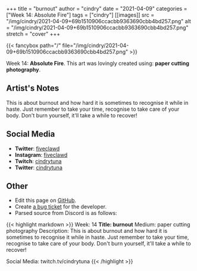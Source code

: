 +++
title =       "burnout"
author =      "cindry"
date =        "2021-04-09"
categories =  ["Week 14: Absolute Fire"]
tags =        ["cindry"]
[[images]]
                      src = "/img/cindry/2021-04-09+69b1510906ccacbb9363690cbb4bd257.png"
                      alt = "/img/cindry/2021-04-09+69b1510906ccacbb9363690cbb4bd257.png"
                      stretch = "cover"
+++


{{< fancybox path="/" file="/img/cindry/2021-04-09+69b1510906ccacbb9363690cbb4bd257.png" >}}


Week 14: **Absolute Fire**. This art was lovingly created using: **paper cutting photography**.

## Artist's Notes

This is about burnout and how hard it is sometimes to recognise it while in haste. Just remember to take your time, recognise to take care of your body. Don't burn yourself, it'll take a while to recover!

## Social Media

- **Twitter**: [fiveclawd]()
- **Instagram**: [fiveclawd]()
- **Twitch**: [cindrytuna]()
- **Twitter**: [cindrytuna]()


## Other

- Edit this page on [GitHub](https://github.com/teaminkling/web-refresh/edit/main/blog/content/blog/cindry-week-14-8305.md).
- Create [a bug ticket](https://github.com/teaminkling/web-refresh/issues/new?assignees=&labels=bug&template=problem-report.md&title=) for the developer.
- Parsed source from Discord is as follows:

{{< highlight markdown >}}
Week: 14
**Title: burnout**
Medium: paper cutting photography
Description: This is about burnout and how hard it is sometimes to recognise it while in haste. Just remember to take your time, recognise to take care of your body. Don't burn yourself, it'll take a while to recover!

Social Media: twitch.tv/cindrytuna
{{< /highlight >}}